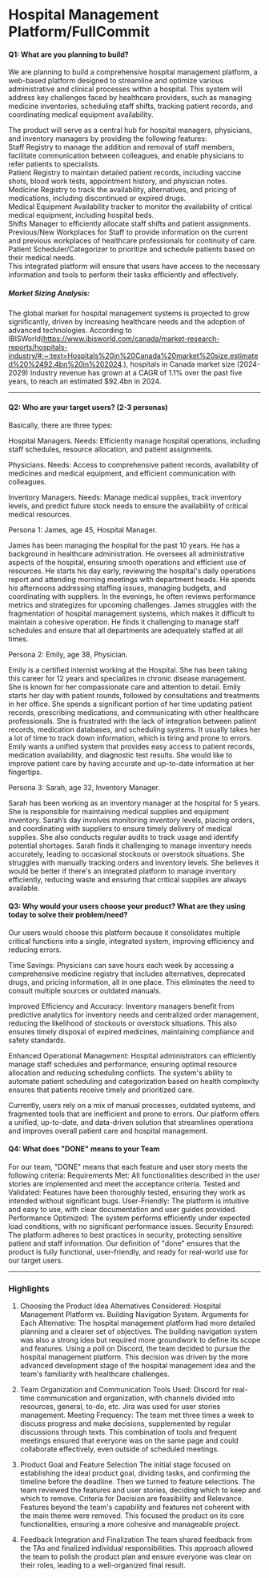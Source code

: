 # Hospital Management Platform/FullCommit

#### Q1: What are you planning to build?

We are planning to build a comprehensive hospital management platform, a web-based platform designed to streamline and optimize various administrative and clinical processes within a hospital. This system will address key challenges faced by healthcare providers, such as managing medicine inventories, scheduling staff shifts, tracking patient records, and coordinating medical equipment availability.

The product will serve as a central hub for hospital managers, physicians, and inventory managers by providing the following features:  
Staff Registry to manage the addition and removal of staff members, facilitate communication between colleagues, and enable physicians to refer patients to specialists.  
Patient Registry to maintain detailed patient records, including vaccine shots, blood work tests, appointment history, and physician notes.  
Medicine Registry to track the availability, alternatives, and pricing of medications, including discontinued or expired drugs.  
Medical Equipment Availability tracker to monitor the availability of critical medical equipment, including hospital beds.  
Shifts Manager to efficiently allocate staff shifts and patient assignments.  
Previous/New Workplaces for Staff to provide information on the current and previous workplaces of healthcare professionals for continuity of care.  
Patient Scheduler/Categorizer to prioritize and schedule patients based on their medical needs.  
This integrated platform will ensure that users have access to the necessary information and tools to perform their tasks efficiently and effectively.

##### Market Sizing Analysis:

The global market for hospital management systems is projected to grow significantly, driven by increasing healthcare needs and the adoption of advanced technologies. According to IBISWorld(https://www.ibisworld.com/canada/market-research-reports/hospitals-industry/#:~:text=Hospitals%20in%20Canada%20market%20size,estimated%20%2492.4bn%20in%202024.), hospitals in Canada market size (2024-2029) Industry revenue has grown at a CAGR of 1.1% over the past five years, to reach an estimated $92.4bn in 2024.

***

#### Q2: Who are your target users? (2-3 personas)

Basically, there are three types:

Hospital Managers. Needs: Efficiently manage hospital operations, including staff schedules, resource allocation, and patient assignments.

Physicians. Needs: Access to comprehensive patient records, availability of medicines and medical equipment, and efficient communication with colleagues.

Inventory Managers. Needs: Manage medical supplies, track inventory levels, and predict future stock needs to ensure the availability of critical medical resources.

Persona 1: James, age 45, Hospital Manager.

James has been managing the hospital for the past 10 years. He has a background in healthcare administration. He oversees all administrative aspects of the hospital, ensuring smooth operations and efficient use of resources.
He starts his day early, reviewing the hospital's daily operations report and attending morning meetings with department heads. He spends his afternoons addressing staffing issues, managing budgets, and coordinating with suppliers. In the evenings, he often reviews performance metrics and strategizes for upcoming challenges.
James struggles with the fragmentation of hospital management systems, which makes it difficult to maintain a cohesive operation. He finds it challenging to manage staff schedules and ensure that all departments are adequately staffed at all times.

Persona 2: Emily, age 38, Physician.

Emily is a certified internist working at the Hospital. She has been taking this career for 12 years and specializes in chronic disease management. She is known for her compassionate care and attention to detail.
Emily starts her day with patient rounds, followed by consultations and treatments in her office. She spends a significant portion of her time updating patient records, prescribing medications, and communicating with other healthcare professionals.
She is frustrated with the lack of integration between patient records, medication databases, and scheduling systems. It usually takes her a lot of time to track down information, which is tiring and prone to errors. Emily wants a unified system that provides easy access to patient records, medication availability, and diagnostic test results. She would like to improve patient care by having accurate and up-to-date information at her fingertips.

Persona 3: Sarah, age 32, Inventory Manager.

Sarah has been working as an inventory manager at the hospital for 5 years. She is responsible for maintaining medical supplies and equipment inventory.
Sarah’s day involves monitoring inventory levels, placing orders, and coordinating with suppliers to ensure timely delivery of medical supplies. She also conducts regular audits to track usage and identify potential shortages.
Sarah finds it challenging to manage inventory needs accurately, leading to occasional stockouts or overstock situations. She struggles with manually tracking orders and inventory levels. She believes it would be better if there's an integrated platform to manage inventory efficiently, reducing waste and ensuring that critical supplies are always available.

#### Q3: Why would your users choose your product? What are they using today to solve their problem/need?

Our users would choose this platform because it consolidates multiple critical functions into a single, integrated system, improving efficiency and reducing errors.

Time Savings: Physicians can save hours each week by accessing a comprehensive medicine registry that includes alternatives, deprecated drugs, and pricing information, all in one place. This eliminates the need to consult multiple sources or outdated manuals.

Improved Efficiency and Accuracy: Inventory managers benefit from predictive analytics for inventory needs and centralized order management, reducing the likelihood of stockouts or overstock situations. This also ensures timely disposal of expired medicines, maintaining compliance and safety standards.

Enhanced Operational Management: Hospital administrators can efficiently manage staff schedules and performance, ensuring optimal resource allocation and reducing scheduling conflicts. The system's ability to automate patient scheduling and categorization based on health complexity ensures that patients receive timely and prioritized care.

Currently, users rely on a mix of manual processes, outdated systems, and fragmented tools that are inefficient and prone to errors. Our platform offers a unified, up-to-date, and data-driven solution that streamlines operations and improves overall patient care and hospital management.

#### Q4: What does "DONE" means to your Team 

For our team, "DONE" means that each feature and user story meets the following criteria:
Requirements Met: All functionalities described in the user stories are implemented and meet the acceptance criteria.
Tested and Validated: Features have been thoroughly tested, ensuring they work as intended without significant bugs.
User-Friendly: The platform is intuitive and easy to use, with clear documentation and user guides provided.
Performance Optimized: The system performs efficiently under expected load conditions, with no significant performance issues.
Security Ensured: The platform adheres to best practices in security, protecting sensitive patient and staff information.
Our definition of "done" ensures that the product is fully functional, user-friendly, and ready for real-world use for our target users.


----



### Highlights

 1. Choosing the Product Idea
Alternatives Considered: Hospital Management Platform vs. Building Navigation System.
Arguments for Each Alternative:
The hospital management platform had more detailed planning and a clearer set of objectives.
The building navigation system was also a strong idea but required more groundwork to define its scope and features.
Using a poll on Discord, the team decided to pursue the hospital management platform. This decision was driven by the more advanced development stage of the hospital management idea and the team's familiarity with healthcare challenges.

2. Team Organization and Communication
Tools Used: Discord for real-time communication and organization, with channels divided into resources, general, to-do, etc. Jira was used for user stories management.
Meeting Frequency: The team met three times a week to discuss progress and make decisions, supplemented by regular discussions through texts.
This combination of tools and frequent meetings ensured that everyone was on the same page and could collaborate effectively, even outside of scheduled meetings.

3.  Product Goal and Feature Selection
The initial stage focused on establishing the ideal product goal, dividing tasks, and confirming the timeline before the deadline. Then we turned to feature selections. The team reviewed the features and user stories, deciding which to keep and which to remove.
Criteria for Decision are feasibility and Relevance. Features beyond the team's capability and features not coherent with the main theme were removed. This focused the product on its core functionalities, ensuring a more cohesive and manageable project.

4. Feedback Integration and Finalization
The team shared feedback from the TAs and finalized individual responsibilities. This approach allowed the team to polish the product plan and ensure everyone was clear on their roles, leading to a well-organized final result.